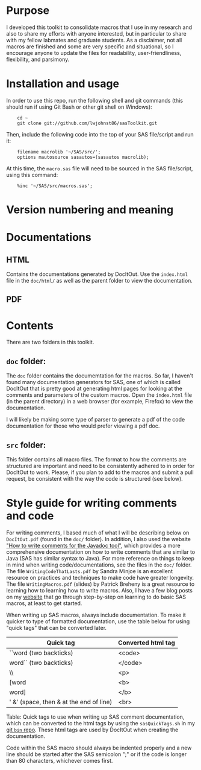 
# Purpose #

I developed this toolkit to consolidate macros that I use in my
research and also to share my efforts with anyone interested, but in
particular to share with my fellow labmates and graduate students.  As
a disclaimer, not all macros are finished and some are very specific
and situational, so I encourage anyone to update the files for
readability, user-friendliness, flexibility, and parsimony.

# Installation and usage #

In order to use this repo, run the following shell and git commands
(this should run if using Git Bash or other git shell on Windows):

```
    cd ~
    git clone git://github.com/lwjohnst86/sasToolkit.git
```

Then, include the following code into the top of your SAS file/script
and run it:

```
    filename macrolib '~/SAS/src/';
    options mautosource sasautos=(sasautos macrolib);
```

At this time, the `macro.sas` file will need to be sourced in the SAS
file/script, using this command:

```
    %inc '~/SAS/src/macros.sas';
```

# Version numbering and meaning #

# Documentations #

## HTML ##

Contains the documentations generated by DocItOut.  Use the
`index.html` file in the `doc/html/` as well as the parent folder to
view the documentation.

## PDF ##

# Contents #

There are two folders in this toolkit.

## `doc` folder: ##

The `doc` folder contains the documemtation for the macros.  So far, I
haven't found many documentation generators for SAS, one of which is
called DocItOut that is pretty good at generating html pages for
looking at the comments and parameters of the custom macros.  Open the
`index.html` file (in the parent directory) in a web browser (for
example, Firefox) to view the documentation.

I will likely be making some type of parser to generate a pdf of the
code documentation for those who would prefer viewing a pdf doc.

## `src` folder: ##

This folder contains all macro files.  The format to how the comments
are structured are important and need to be consistently adhered to in
order for DocItOut to work.  Please, if you plan to add to the macros
and submit a pull request, be consistent with the way the code is
structured (see below).

# Style guide for writing comments and code #

For writing comments, I based much of what I will be describing below
on `DocItOut.pdf` (found in the `doc/` folder).  In addition, I also
used the website
["How to write comments for the Javadoc tool"](http://www.oracle.com/technetwork/java/javase/documentation/index-137868.html),
which provides a more comprehensive documentation on how to write
comments that are similar to Java (SAS has similar syntax to Java).
For more reference on things to keep in mind when writing
code/documentations, see the files in the `doc/` folder. The file
`WritingCodeThatLasts.pdf` by Sandra Minjoe is an excellent resource
on practices and techniques to make code have greater longevity.  The
file `WritingMacros.pdf` (slides) by Patrick Breheny is a great
resource to learning how to learning how to write macros.  Also, I
have a few blog posts on my
[website](www.sciencestatisticsandlife.com) that go through
step-by-step on learning to do basic SAS macros, at least to get
started.

When writing up SAS macros, always include documentation.  To make it
quicker to type of formatted documentation, use the table below for
using "quick tags" that can be converted later.

| Quick tag                                 | Converted html tag |
|-------------------------------------------|--------------------|
| \`\`word (two backticks)                  | \<code\>           |
| word\`\` (two backticks)                  | \</code\>          |
| \\\\                                      | \<p\>              |
| \[word                                    | \<b\>              |
| word\]                                    | \</b\>             |
| ' \&' (space, then \& at the end of line) | \<br\>             |

Table: Quick tags to use when writing up SAS comment documentation,
which can be converted to the html tags by using the `sasQuickTags.sh`
in my [git `bin` repo](github.com/lwjohnst86/bin).  These html tags
are used by DocItOut when creating the documentation.

Code within the SAS macro should always be indented properly and a new
line should be started after the SAS semicolon ";" or if the code is
longer than 80 characters, whichever comes first.
